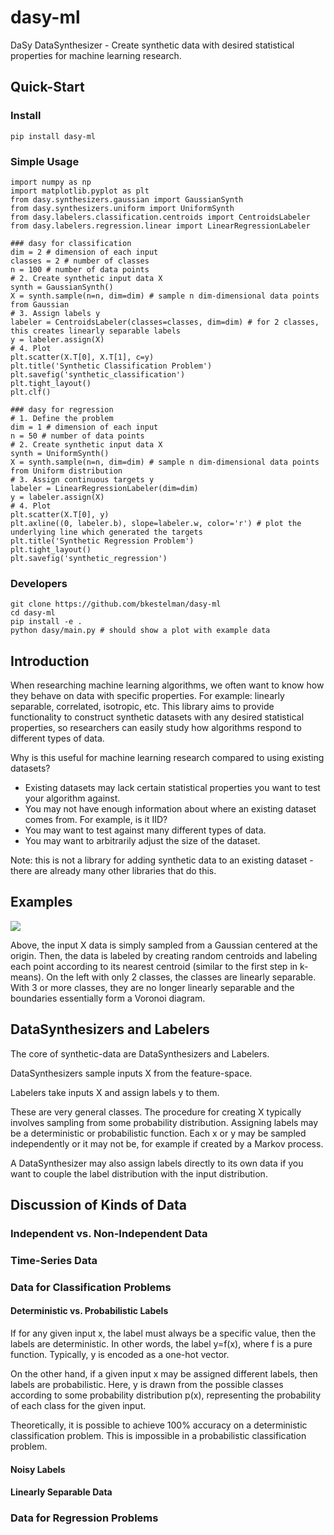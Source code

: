 # dasy-ml
DaSy DataSynthesizer - Create synthetic data with desired statistical properties for machine learning research.

## Quick-Start
### Install
```
pip install dasy-ml
```
### Simple Usage
```
import numpy as np
import matplotlib.pyplot as plt
from dasy.synthesizers.gaussian import GaussianSynth
from dasy.synthesizers.uniform import UniformSynth
from dasy.labelers.classification.centroids import CentroidsLabeler
from dasy.labelers.regression.linear import LinearRegressionLabeler

### dasy for classification
dim = 2 # dimension of each input
classes = 2 # number of classes
n = 100 # number of data points
# 2. Create synthetic input data X
synth = GaussianSynth() 
X = synth.sample(n=n, dim=dim) # sample n dim-dimensional data points from Gaussian
# 3. Assign labels y
labeler = CentroidsLabeler(classes=classes, dim=dim) # for 2 classes, this creates linearly separable labels
y = labeler.assign(X)
# 4. Plot
plt.scatter(X.T[0], X.T[1], c=y)
plt.title('Synthetic Classification Problem')
plt.savefig('synthetic_classification')
plt.tight_layout()
plt.clf()

### dasy for regression
# 1. Define the problem
dim = 1 # dimension of each input
n = 50 # number of data points
# 2. Create synthetic input data X
synth = UniformSynth() 
X = synth.sample(n=n, dim=dim) # sample n dim-dimensional data points from Uniform distribution
# 3. Assign continuous targets y
labeler = LinearRegressionLabeler(dim=dim)
y = labeler.assign(X)
# 4. Plot
plt.scatter(X.T[0], y)
plt.axline((0, labeler.b), slope=labeler.w, color='r') # plot the underlying line which generated the targets
plt.title('Synthetic Regression Problem')
plt.tight_layout()
plt.savefig('synthetic_regression')
```

### Developers
```
git clone https://github.com/bkestelman/dasy-ml
cd dasy-ml
pip install -e .
python dasy/main.py # should show a plot with example data
```

## Introduction
When researching machine learning algorithms, we often want to know how they behave on data with specific properties. For example: linearly separable, correlated, isotropic, etc. This library aims to provide functionality to construct synthetic datasets with any desired statistical properties, so researchers can easily study how algorithms respond to different types of data. 

Why is this useful for machine learning research compared to using existing datasets?
- Existing datasets may lack certain statistical properties you want to test your algorithm against.
- You may not have enough information about where an existing dataset comes from. For example, is it IID?
- You may want to test against many different types of data. 
- You may want to arbitrarily adjust the size of the dataset. 

Note: this is not a library for adding synthetic data to an existing dataset - there are already many other libraries that do this. 

## Examples
![](https://i.ibb.co/VY2Q2d9/gaussian-centroids-subplots.png)

Above, the input X data is simply sampled from a Gaussian centered at the origin. Then, the data is labeled by creating random centroids and labeling each point according to its nearest centroid (similar to the first step in k-means). On the left with only 2 classes, the classes are linearly separable. With 3 or more classes, they are no longer linearly separable and the boundaries essentially form a Voronoi diagram. 

## DataSynthesizers and Labelers 
The core of synthetic-data are DataSynthesizers and Labelers. 

DataSynthesizers sample inputs X from the feature-space. 

Labelers take inputs X and assign labels y to them. 

These are very general classes. The procedure for creating X typically involves sampling from some probability distribution. Assigning labels may be a deterministic or probabilistic function. Each x or y may be sampled independently or it may not be, for example if created by a Markov process.

A DataSynthesizer may also assign labels directly to its own data if you want to couple the label distribution with the input distribution. 

## Discussion of Kinds of Data

### Independent vs. Non-Independent Data

### Time-Series Data

### Data for Classification Problems

#### Deterministic vs. Probabilistic Labels
If for any given input x, the label must always be a specific value, then the labels are deterministic. In other words, the label y=f(x), where f is a pure function. Typically, y is encoded as a one-hot vector. 

On the other hand, if a given input x may be assigned different labels, then labels are probabilistic. Here, y is drawn from the possible classes according to some probability distribution p(x), representing the probability of each class for the given input. 

Theoretically, it is possible to achieve 100% accuracy on a deterministic classification problem. This is impossible in a probabilistic classification problem. 

#### Noisy Labels

#### Linearly Separable Data

### Data for Regression Problems


